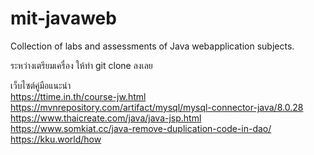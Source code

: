 # mit-javaweb
Collection of labs and assessments of Java webapplication subjects.

ระหว่างเตรียมเครื่อง ให้ทำ git clone ลงเลย

เว็บไซต์คู่มือแนะนำ <br>
https://ttime.in.th/course-jw.html <br>
https://mvnrepository.com/artifact/mysql/mysql-connector-java/8.0.28 <br>
https://www.thaicreate.com/java/java-jsp.html <br>
https://www.somkiat.cc/java-remove-duplication-code-in-dao/   <br>
https://kku.world/how
